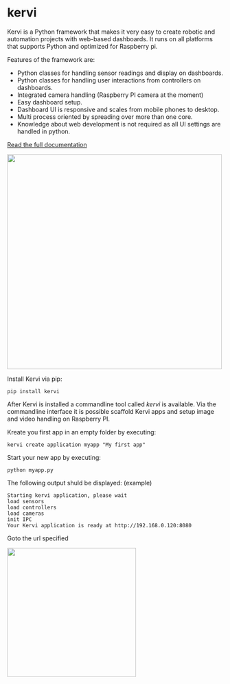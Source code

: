 # kervi
Kervi is a Python framework that makes it very easy to create robotic and automation projects with web-based dashboards.
It runs on all platforms that supports Python and optimized for Raspberry pi. 

Features of the framework are:
* Python classes for handling sensor readings and display on dashboards.
* Python classes for handling user interactions from controllers on dashboards.
* Integrated camera handling (Raspberry PI camera at the moment)
* Easy dashboard setup.
* Dashboard UI is responsive and scales from mobile phones to desktop.
* Multi process oriented by spreading over more than one core.
* Knowledge about web development is not required as all UI settings are handled in python.


[Read the full documentation](https://kervi.github.io/)

<img src="https://kervi.github.io/_images/dashboard_browser.png" width="500">


Install Kervi via pip:
```
pip install kervi
```

After Kervi is installed a commandline tool called *kervi* is available.
Via the commandline interface it is possible scaffold Kervi apps and
setup image and video handling on Raspberry PI.

Kreate you first app in an empty folder by executing:
```
kervi create application myapp "My first app"
```

Start your new app by executing: 
```
python myapp.py
```

The following output shuld be displayed:
(example)
```
Starting kervi application, please wait
load sensors
load controllers
load cameras
init IPC
Your Kervi application is ready at http://192.168.0.120:8080
```

Goto the url specified

<img src="https://kervi.github.io/_images/dashboard_mobile.png" width="300">
